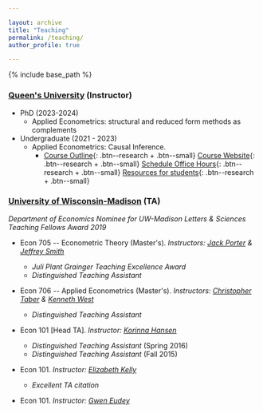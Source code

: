 ```yaml
---

layout: archive
title: "Teaching"
permalink: /teaching/
author_profile: true

---
```


{% include base_path %}


### [Queen's University](https://www.econ.queensu.ca/) (Instructor)

- PhD (2023-2024)
  - Applied Econometrics: structural and reduced form methods as complements 
- Undergraduate (2021 - 2023)
  - Applied Econometrics: Causal Inference.
    - [Course Outline](https://moshialam.github.io/_pages/452_outline/){: .btn--research + .btn--small} [Course Website](https://onq.queensu.ca/d2l/home/764511){: .btn--research + .btn--small} [Schedule Office Hours](https://fantastical.app/moshialam/econ-452){: .btn--research + .btn--small} [Resources for students](https://moshialam.github.io/_pages/resourcesforstudents/){: .btn--research + .btn--small}

### [University of Wisconsin-Madison](https://econ.wisc.edu/) (TA)

_Department of Economics Nominee for UW-Madison Letters & Sciences Teaching Fellows Award 2019_
 
- Econ 705 -- Econometric Theory (Master's). _Instructors: [Jack Porter](https://www.ssc.wisc.edu/~jrporter/) & [Jeffrey Smith](https://sites.google.com/site/econjeffsmith/home)_
  - _Juli Plant Grainger Teaching Excellence Award_
  - _Distinguished Teaching Assistant_

- Econ 706 -- Applied Econometrics (Master's). _Instructors: [Christopher Taber](https://www.ssc.wisc.edu/~ctaber/) & [Kenneth West](https://www.ssc.wisc.edu/~kwest/)_
   - _Distinguished Teaching Assistant_

- Econ 101 [Head TA]. _Instructor: [Korinna Hansen](https://www.ssc.wisc.edu/~kohansen/)_
  - _Distinguished Teaching Assistant_ (Spring 2016)
  - _Distinguished Teaching Assistant_ (Fall 2015)

- Econ 101. _Instructor: [Elizabeth Kelly](https://econ.wisc.edu/staff/kelly-elizabeth/)_
  - _Excellent TA citation_

- Econ 101. _Instructor: [Gwen Eudey](https://econ.wisc.edu/staff/eudey-gwen/)_
